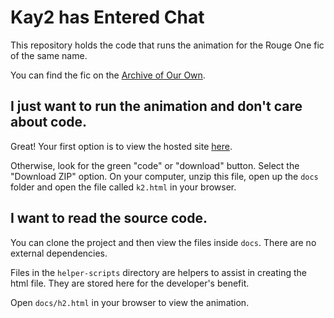 # Kay2 has Entered Chat

This repository holds the code that runs the animation for the Rouge One fic of the same name.

You can find the fic on the [Archive of Our Own](https://archiveofourown.org/works/26006056). 


## I just want to run the animation and don't care about code.

Great! Your first option is to view the hosted site [here](https://justoakleaf.github.io/kay2-has-entered-chat/k2.html).

Otherwise, look for the green "code" or "download" button. Select the "Download ZIP" option. On your computer, unzip this file, open up the `docs` folder and open the file called `k2.html` in your browser.

## I want to read the source code.

You can clone the project and then view the files inside `docs`. There are no external dependencies.

Files in the `helper-scripts` directory are helpers to assist in creating the html file. They are stored here for the developer's benefit.

Open `docs/h2.html` in your browser to view the animation.
